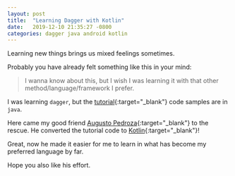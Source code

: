 ```yaml
---
layout: post
title:  "Learning Dagger with Kotlin"
date:   2019-12-10 21:35:27 -0800
categories: dagger java android kotlin
---
```

Learning new things brings us mixed feelings sometimes.

Probably you have already felt something like this in your mind:

>  I wanna know about this, but I wish I was learning it with that other method/language/framework I prefer.

I was learning `dagger`, but the [tutorial](https://dagger.dev/tutorial/){:target="_blank"} code samples are in `java`.

Here came my good friend [Augusto Pedroza](https://github.com/augustopedroza){:target="_blank"} to the rescue. He converted the tutorial code to [Kotlin](https://github.com/augustopedroza/daggerTutorial){:target="_blank"}!

Great, now he made it easier for me to learn in what has become my preferred language by far.

Hope you also like his effort.
